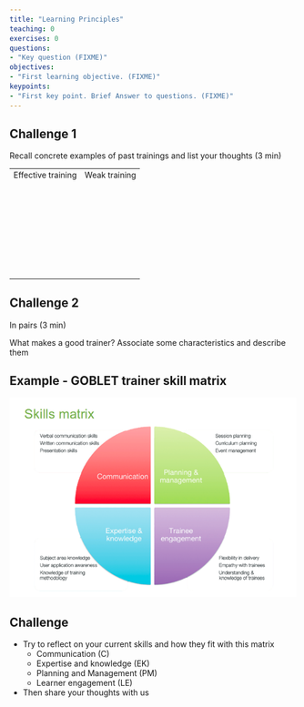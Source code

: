 ```yaml
---
title: "Learning Principles"
teaching: 0
exercises: 0
questions:
- "Key question (FIXME)"
objectives:
- "First learning objective. (FIXME)"
keypoints:
- "First key point. Brief Answer to questions. (FIXME)"
---
```



## Challenge 1
Recall concrete examples of past trainings and list your thoughts (3 min)

<table>
  <tr>
    <td>
      Effective training
      <br/>
      <br/>
      <br/>
      <br/>
      <br/>
      <br/>
      <br/>
      <br/>
      <br/>
      <br/>
      <br/>
      </td>
    <td>
      Weak training
      <br/>
      <br/>
      <br/>
      <br/>
      <br/>
      <br/>
      <br/>
      <br/>
      <br/>
      <br/>
      <br/>
    </td>
  </tr>
</table>

## Challenge 2
In pairs (3 min)

What makes a good trainer?
Associate some characteristics and describe them


## Example - GOBLET trainer skill matrix 

![](../fig/SkillsMatrix.png)


## Challenge
- Try to reflect on your current skills and how they fit with this matrix
  + Communication (C)
  + Expertise and knowledge (EK)
  + Planning and Management (PM)
  + Learner engagement (LE)
- Then share your thoughts with us
